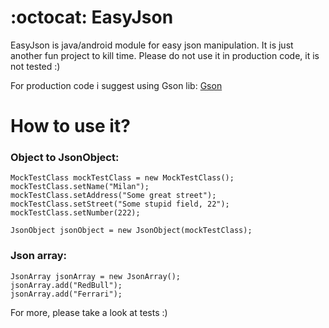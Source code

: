 # :octocat: EasyJson
EasyJson is java/android module for easy json manipulation. It is just another fun project to kill time.
Please do not use it in production code, it is not tested :)

For production code i suggest using Gson lib:
[Gson](https://github.com/google/gson)

# How to use it?

### Object to JsonObject:

```
MockTestClass mockTestClass = new MockTestClass();
mockTestClass.setName("Milan");
mockTestClass.setAddress("Some great street");
mockTestClass.setStreet("Some stupid field, 22");
mockTestClass.setNumber(222);

JsonObject jsonObject = new JsonObject(mockTestClass);

```

### Json array:

```
JsonArray jsonArray = new JsonArray();
jsonArray.add("RedBull");
jsonArray.add("Ferrari");
```

For more, please take a look at tests :)
